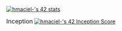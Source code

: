 [![hmaciel-'s 42 stats](https://badge42.vercel.app/api/v2/cll6jmjs2004008jukrwt5x9o/stats?cursusId=21&coalitionId=295)](https://github.com/JaeSeoKim/badge42)

<font size = "3">Inception</font>
[![hmaciel-'s 42 Inception Score](https://badge42.vercel.app/api/v2/cll6jmjs2004008jukrwt5x9o/project/3231201)](https://github.com/JaeSeoKim/badge42)
